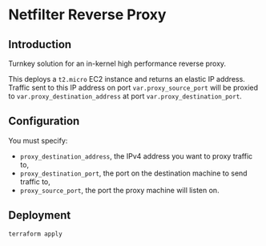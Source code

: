 # Netfilter Reverse Proxy

## Introduction

Turnkey solution for an in-kernel high performance reverse proxy.

This deploys a `t2.micro` EC2 instance and returns an elastic IP address.
Traffic sent to this IP address on port `var.proxy_source_port` will be proxied to `var.proxy_destination_address` at port `var.proxy_destination_port`.

## Configuration

You must specify:
- `proxy_destination_address`, the IPv4 address you want to proxy traffic to,
- `proxy_destination_port`, the port on the destination machine to send traffic to,
- `proxy_source_port`, the port the proxy machine will listen on.

## Deployment

```bash
terraform apply
```
